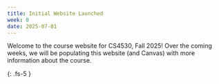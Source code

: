 ```yaml
---
title: Initial Website Launched 
week: 0
date: 2025-07-01
---
```


Welcome to the course website for CS4530, Fall 2025! Over the coming weeks, we will be populating this website (and Canvas) with more information about the course. 

{: .fs-5 }
